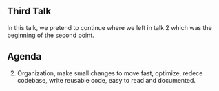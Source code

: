 ## Third Talk


In this talk, we pretend to continue where we left in talk 2 which was the beginning of the second point.

## Agenda


2. Organization, make small changes to move fast, optimize, redece codebase, write reusable code, easy to read and documented.
